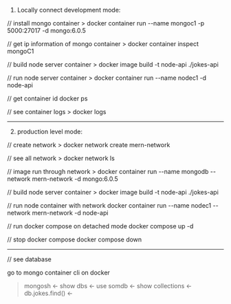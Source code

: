 1. Locally connect development mode:

// install mongo container >
docker container run --name mongoc1 -p 5000:27017 -d mongo:6.0.5

// get ip information of mongo container >
docker container inspect mongoC1

// build node server container >
docker image build -t node-api ./jokes-api

// run node server container >
docker container run --name nodec1 -d node-api

// get container id
docker ps

// see container logs >
docker logs <container-id>

----------------------------------------------------------------------------------------

2. production level mode:

// create network >
docker network create mern-network

// see all network >
docker network ls

// image run through network >
docker container run --name mongodb --network mern-network -d mongo:6.0.5

// build node server container >
docker image build -t node-api ./jokes-api

// run node container with network
docker container run --name nodec1 --network mern-network -d node-api

// run docker compose on detached mode
docker compose up -d

// stop docker compose
docker compose down

----------------------------------------------------------------------------------------

// see database

go to mongo container  cli on docker
> mongosh  <-
> show dbs <-
> use somdb <-
> show collections <-
> db.jokes.find()  <-